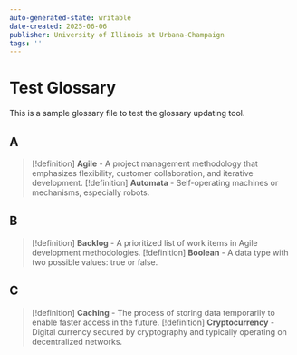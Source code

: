 ```yaml
---
auto-generated-state: writable
date-created: 2025-06-06
publisher: University of Illinois at Urbana-Champaign
tags: ''
---
```


# Test Glossary

This is a sample glossary file to test the glossary updating tool.

## A

> [!definition]
> **Agile** - A project management methodology that emphasizes flexibility, customer collaboration, and iterative development.
> [!definition]
> **Automata** - Self-operating machines or mechanisms, especially robots.

## B

> [!definition]
> **Backlog** - A prioritized list of work items in Agile development methodologies.
> [!definition]
> **Boolean** - A data type with two possible values: true or false.

## C

> [!definition]
> **Caching** - The process of storing data temporarily to enable faster access in the future.
> [!definition]
> **Cryptocurrency** - Digital currency secured by cryptography and typically operating on decentralized networks.
